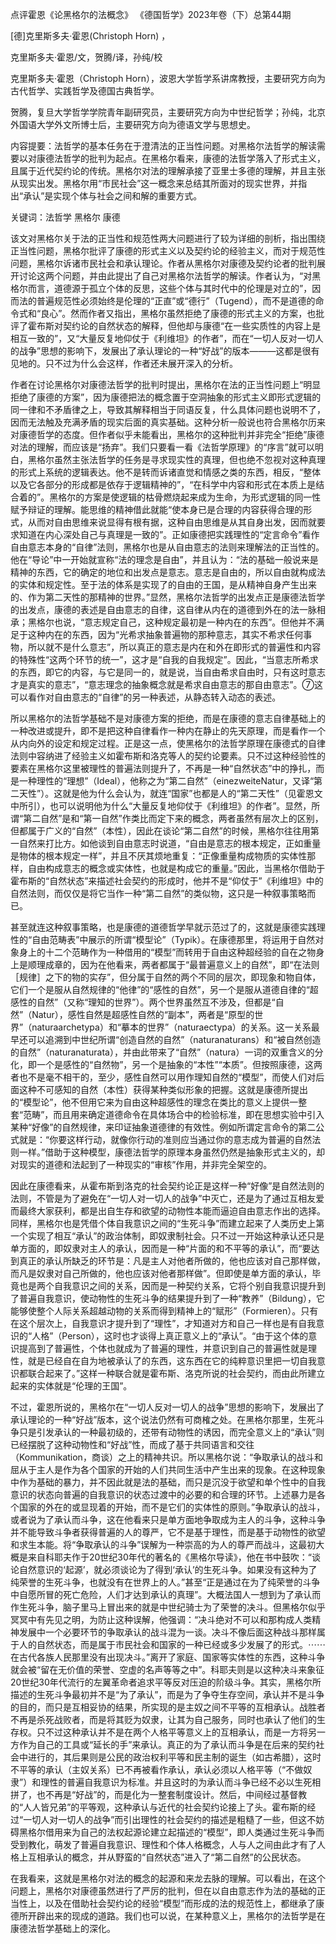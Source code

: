 点评霍恩《论黑格尔的法概念》
《德国哲学》2023年卷（下）总第44期

[德]克里斯多夫·霍恩(Christoph Horn) ，

克里斯多夫·霍恩/文，贺腾/译，孙纯/校

克里斯多夫·霍恩（Christoph Horn），波恩大学哲学系讲席教授，主要研究方向为古代哲学、实践哲学及德国古典哲学。

贺腾，复旦大学哲学学院青年副研究员，主要研究方向为中世纪哲学；孙纯，北京外国语大学外文所博士后，主要研究方向为德语文学与思想史。

内容提要：法哲学的基本任务在于澄清法的正当性问题。对黑格尔法哲学的解读需要以对康德法哲学的批判为起点。在黑格尔看来，康德的法哲学落入了形式主义，且属于近代契约论的传统。黑格尔对法的理解承接了亚里士多德的理解，并且主张从现实出发。黑格尔用“市民社会”这一概念来总结其所面对的现实世界，并指出“承认”是实现个体与社会之间和解的重要方式。

关键词：法哲学 黑格尔 康德

该文对黑格尔关于法的正当性和规范性两大问题进行了较为详细的剖析，指出围绕正当性问题，黑格尔批评了康德的形式主义以及契约论的经验主义，而对于规范性问题，黑格尔诉诸市民社会和承认理论。作者从黑格尔对康德及契约论者的批判展开讨论这两个问题，并由此提出了自己对黑格尔法哲学的解读。作者认为，“对黑格尔而言，道德源于孤立个体的反思，这些个体与其时代中的伦理是对立的”，因而法的普遍规范性必须始终是伦理的“正直”或“德行”（Tugend），而不是道德的命令式和“良心”。然而作者又指出，黑格尔虽然拒绝了康德的形式主义的方案，也批评了霍布斯对契约论的自然状态的解释，但他却与康德“在一些实质性的内容上是相互一致的”，又“大量反复地仰仗于《利维坦》的作者”，而在“一切人反对一切人的战争”思想的影响下，发展出了承认理论的一种“好战”的版本———这都是很有见地的。只不过为什么会这样，作者还未展开深入的分析。

作者在讨论黑格尔对康德法哲学的批判时提出，黑格尔在法的正当性问题上“明显拒绝了康德的方案”，因为康德把法的概念置于空洞抽象的形式主义即形式逻辑的同一律和不矛盾律之上，导致其解释相当于同语反复，什么具体问题也说明不了，因而无法触及充满矛盾的现实后面的真实基础。这种分析一般说也符合黑格尔历来对康德哲学的态度。但作者似乎未能看出，黑格尔的这种批判并非完全“拒绝”康德对法的理解，而应该是“扬弃”。我们只要看一看《法哲学原理》的“序言”就可以明白，黑格尔虽然主张法哲学的任务是寻求现实性的真理，但也绝不忽视对这种真理的形式上系统的逻辑表达。他不是转而诉诸直觉和情感之类的东西，相反，“整体以及它各部分的形成都是依存于逻辑精神的”，“在科学中内容和形式在本质上是结合着的”。黑格尔的方案是使逻辑的枯骨燃烧起来成为生命，为形式逻辑的同一性赋予辩证的理解。能思维的精神借此就能“使本身已是合理的内容获得合理的形式，从而对自由思维来说显得有根有据，这种自由思维是从其自身出发，因而就要求知道在内心深处自己与真理是一致的”。正如康德把实践理性的“定言命令”看作自由意志本身的“自律”法则，黑格尔也是从自由意志的法则来理解法的正当性的。他在“导论”中一开始就宣称“法的理念是自由”，并且认为：“法的基础一般说来是精神的东西，它的确定的地位和出发点是意志。意志是自由的，所以自由就构成法的实体和规定性。至于法的体系是实现了的自由的王国，是从精神自身产生出来的、作为第二天性的那精神的世界。”显然，黑格尔法哲学的出发点正是康德法哲学的出发点，康德的表述是自由意志的自律，这自律从内在的道德到外在的法一脉相承；黑格尔也说，“意志规定自己，这种规定最初是一种内在的东西”。但他并不满足于这种内在的东西，因为“光希求抽象普遍物的那种意志，其实不希求任何事物，所以就不是什么意志”，所以真正的意志是内在和外在即形式的普遍性和内容的特殊性“这两个环节的统一”，这才是“自我的自我规定”。因此，“当意志所希求的东西，即它的内容，与它是同一的，就是说，当自由希求自由时，只有这时意志才是真实的意志”，“意志理念的抽象概念就是希求自由意志的那自由意志”。⑦这可以看作对自由意志的“自律”的另一种表述，从静态转入动态的表述。

所以黑格尔的法哲学基础不是对康德方案的拒绝，而是在康德的意志自律基础上的一种改进或提升，即不是把这种自律看作一种内在静止的先天原理，而是看作一个从内向外的设定和规定过程。正是这一点，使黑格尔的法哲学原理在康德式的自律法则中容纳进了经验主义如霍布斯和洛克等人的契约论要素。只不过这种经验性的要素在黑格尔这里被理性的普遍法则提升了，不再是一种“自然状态”中的挣扎，而是一种理性的“理想”（Ideal），他称之为“第二自然”（einezweiteNatur，又译“第二天性”）。这就是他为什么会认为，就连“国家”也都是人的“第二天性”（见霍恩文中所引），也可以说明他为什么“大量反复地仰仗于《利维坦》的作者”。显然，所谓“第二自然”是和“第一自然”作类比而定下来的概念，两者虽然有层次上的区别，但都属于广义的“自然”（本性），因此在谈论“第二自然”的时候，黑格尔往往用第一自然来打比方。如他谈到自由意志时说道，“自由是意志的根本规定，正如重量是物体的根本规定一样”，并且不厌其烦地重复：“正像重量构成物质的实体性那样，自由构成意志的概念或实体性，也就是构成它的重量。”因此，当黑格尔借助于霍布斯的“自然状态”来描述社会契约的形成时，他并不是“仰仗于”《利维坦》中的自然法则，而仅仅是将它当作一种“第二自然”的类似物，这只是一种叙事策略而已。

甚至就连这种叙事策略，也是康德的道德哲学早就示范过了的，这就是康德实践理性的“自由范畴表”中展示的所谓“模型论”（Typik）。在康德那里，将运用于自然对象身上的十二个范畴作为一种借用的“模型”而转用于自由这种超经验的自在之物身上是顺理成章的，因为在他看来，两者都属于“最普遍意义上的自然”，即“在法则［规律］之下的物的实存”，但分属于自然的两个不同的层次，即现象和物自体，它们一个是服从自然规律的“他律”的“感性的自然”，另一个是服从道德自律的“超感性的自然”（又称“理知的世界”）。两个世界虽然互不涉及，但都是“自然”（Natur），感性自然是超感性自然的“副本”，两者是“原型的世界”（naturaarchetypa）和“摹本的世界”（naturaectypa）的关系。这一关系最早还可以追溯到中世纪所谓“创造自然的自然”（naturanaturans）和“被自然创造的自然”（naturanaturata），并由此带来了“自然”（natura）一词的双重含义的分化，即一个是感性的“自然物”，另一个是抽象的“本性”“本质”。但按照康德，这两者也不是毫不相干的，至少，感性自然可以用作理知自然的“模型”，而使人们对后面这种不可感知的自然（本性）获得某种类似形象的把握。这就是康德所提出的“模型论”，他不但用它来为自由这种超感性的理念在类比的意义上提供一整套“范畴”，而且用来确定道德命令在具体场合中的检验标准，即在思想实验中引入某种“好像”的自然规律，来印证抽象道德律的有效性。例如所谓定言命令的第二公式就是：“你要这样行动，就像你行动的准则应当通过你的意志成为普遍的自然法则一样。”借助于这种模型，康德法哲学的原理本身虽然仍然是抽象形式主义的，却对现实的道德和法起到了一种现实的“审核”作用，并非完全架空的。

因此在康德看来，从霍布斯到洛克的社会契约论正是这样一种“好像”是自然法则的法则，不管是为了避免在“一切人对一切人的战争”中灭亡，还是为了通过互相友爱而最终大家获利，都是出自生存和欲望的动物性本能而逼迫自由意志作出的选择。同样，黑格尔也是凭借个体自我意识之间的“生死斗争”而建立起来了人类历史上第一个实现了相互“承认”的政治体制，即奴隶制社会。只不过一开始这种承认还只是单方面的，即奴隶对主人的承认，因而是一种“片面的和不平等的承认”，而“要达到真正的承认所缺乏的环节是：凡是主人对他者所做的，他也应该对自己那样做，而凡是奴隶对自己所做的，他也应该对他者那样做”。但即使是单方面的承认，毕竟也是两个自我意识之间的关系，因而是一种契约关系，它将个别自我意识提升到了普遍自我意识，使动物性的生死斗争的结果提升到了一种“教养”（Bildung），它能够使整个人际关系超越动物的关系而得到精神上的“赋形”（Formieren）。只有在这个层次上，自我意识才提升到了“理性”，才知道对方和自己一样也是有自我意识的“人格”（Person），这时也才谈得上真正意义上的“承认”。“由于这个体的意识提高到了普遍性，个体也就成为了普遍的理性，并意识到自己的普遍性就是理性，就是已经自在自为地被承认了的东西，这东西在它的纯粹意识里把一切自我意识都联合起来了。”这样一种联合就是霍布斯、洛克所说的社会契约，而由此所建立起来的实体就是“伦理的王国”。

不过，霍恩所说的，黑格尔在“一切人反对一切人的战争”思想的影响下，发展出了承认理论的一种“好战”版本，这个说法仍然有可商榷之处。在黑格尔那里，生死斗争只是引发承认的一种最初级的，还带有动物性的诱因，而完全意义上的“承认”则已经摆脱了这种动物性和“好战”性，而成了基于共同语言和交往（Kommunikation，商谈）之上的精神共识。所以黑格尔说：“争取承认的战斗和屈从于主人是作为各个国家的开始的人们共同生活中产生出来的现象。在这种现象中作为基础的暴力，并不因此就是法的基础，而只是沉没于欲望和单个性中的自我意识的状态向普遍的自我意识的状态过渡中的必要的和合理的环节。上述暴力是各个国家的外在的或显现着的开始，而不是它们的实体性的原则。”争取承认的战斗，或者说为了承认而斗争，这在他看来只是单方面地争取成为主人的斗争，这种斗争并不能导致斗争者获得普遍的人的尊严，它不是基于理性，而是基于动物性的欲望和求生本能。将“争取承认的斗争”误解为一种崇高的为人的尊严而战斗，这最初大概是来自科耶夫作于20世纪30年代的著名的《黑格尔导读》，他在书中鼓吹：“谈论自然意识的‘起源’，就必须谈论为了得到‘承认’的生死斗争。如果没有这种为了纯荣誉的生死斗争，也就没有在世界上的人。”甚至“正是通过在为了纯荣誉的斗争中自愿所冒的死亡危险，人们才达到承认的真理”。大概法国人一想到为了承认而作生死斗争，脑子里马上冒出来的就是中世纪骑士为了荣誉的决斗。但黑格尔似乎冥冥中有先见之明，为防止这种误解，他强调：“决斗绝对不可以和那构成人类精神发展中一个必要环节的争取承认的战斗混为一谈。决斗不像后面这种战斗那样属于人的自然状态，而是属于市民社会和国家的一种已经或多少发展了的形式。⋯⋯在古代各族人民那里没有出现决斗。”离开了家庭、国家等实体性的东西，这种斗争就会被“留在无价值的荣誉、空虚的名声等等之中”。科耶夫则是以这种决斗来象征20世纪30年代流行的左翼革命者追求平等反对压迫的阶级斗争。其实，黑格尔所描述的生死斗争最初并不是“为了承认”，而是为了争夺生存空间，承认并不是斗争的目的，而只是互相妥协的结果，所实现的是主奴之间不平等的互相承认。战胜者不再是杀死战败者，而是将其贬为奴隶，让其为自己服务，同时也承认了他们的生存权。只不过这种承认并不是在两个人格平等意义上的互相承认，而是一方将另一方作为自己的工具或“延长的手”来承认。真正的为了承认而斗争是在后来的契约社会中进行的，其后果则是公民的政治权利平等和民主制的诞生（如古希腊），这时不平等的承认（主奴关系）已不再被看作承认，承认必须以人格平等（“不做奴隶”）和理性的普遍自我意识为标准。并且这时的为承认而斗争已经不必以生死相拼了，也不再是“好战”的，而是化为一整套制度设计。然后，中间经过基督教的“人人皆兄弟”的平等观，这种承认与近代的社会契约论接上了头。霍布斯的经过“一切人对一切人的战争”而引出理性的社会契约的描述是粗糙了一些，但这不妨碍黑格尔借用来为自己的法权起源论建立起描述的“模型”，即人类通过生死斗争而受到教化，萌发了普遍自我意识、理性和个体人格概念，人与人之间由此才有了人格上互相承认的概念，并从野蛮的“自然状态”进入了“第二自然”的公民状态。

在我看来，这就是黑格尔对法的概念的起源和来龙去脉的理解。可以看出，在这个问题上，黑格尔对康德虽然进行了严厉的批判，但在以自由意志作为法的基础的正当性上，以及在借助社会契约论的经验“模型”而形成的法的规范性上，都继承了康德所开辟出来的现成的道路。我们也可以说，在某种意义上，黑格尔的法哲学是在康德法哲学基础上的深化。
